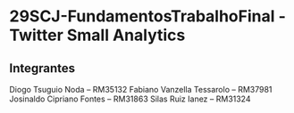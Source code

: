 # 29SCJ-FundamentosTrabalhoFinal - Twitter Small Analytics

## Integrantes

Diogo Tsuguio Noda – RM35132
Fabiano Vanzella Tessarolo – RM37981
Josinaldo Cipriano Fontes – RM31863
Silas Ruiz Ianez – RM31324
